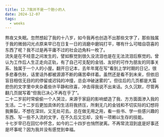 ```yaml
---
title: 12.7我并不是一个胆小的人
date: 2024-12-07
tags:
  - weeks
---
```

熬夜又失眠。忽然想起了我的十八岁，如今我再也创造不出那些文字了，那些独属于我的微弱闪光点原来早已在日复一日的消磨中磨钝打平，哪有什么可暗自窃喜的东西了呢？我不过是再平庸不过的社会边角料一枚了。
<br>
流失是在不经意之间发生的，譬如察觉到很久没流泪也是在无法流泪后察觉的。曾认为工作后人生正走向正轨，有了自己可支配的金钱、友好的可作为朋友的同事关系、独属于一个人的小屋。翻开日记本，去年年尾在写“看到上学时期的日记，很多悲春伤秋，话里话外都被源源不断的痛苦牵绊着。虽然还是看不到未来，但依旧盲目相信无目的的停留或迟钝的冲撞，总会冲破迷雾的”。但往后的几页都是大篇悲伤的文字里中夹杂着些许平静和欣喜，冲击得我说不出来话。久久沉默，尽管再翻几页就写着“但我已决心不再在乎了”。
<br>
二十二岁前时常偷偷一个人哭泣，来源于家庭的影响塑造了我、方方面面渗入我的生活。二十二岁后更加具体的生活将我挤压，所剩无几的金钱和不切实际的幻想将我撕裂，不想在深圳，又无处可去。总在做无用之用，看一些书、学一些感兴趣的东西、写一些不入流的文字，在不久后又忘却，没有一项赖以生存的技能。
<br>
十七岁早已在回忆中怀念，如今的二十四岁也悄然驶离。不再常流泪到底是好事还是坏事呢？因为我并没有感觉到幸福。